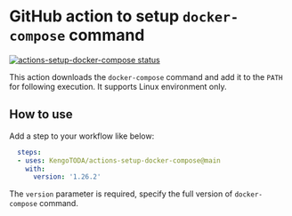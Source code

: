 # GitHub action to setup `docker-compose` command

<a href="https://github.com/KengoTODA/actions-setup-docker-compose/actions"><img alt="actions-setup-docker-compose status" src="https://github.com/KengoTODA/actions-setup-docker-compose/workflows/build-test/badge.svg"></a>

This action downloads the `docker-compose` command and add it to the `PATH` for following execution. It supports Linux environment only.

## How to use

Add a step to your workflow like below:

```yml
  steps:
  - uses: KengoTODA/actions-setup-docker-compose@main
    with:
      version: '1.26.2'
```

The `version` parameter is required, specify the full version of `docker-compose` command.
